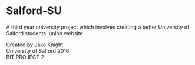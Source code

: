 # Salford-SU
A third year university project which involves creating a better University of Salford students' union website


Created by Jake Knight <br>
University of Salford 2016 <br>
BIT PROJECT 2
